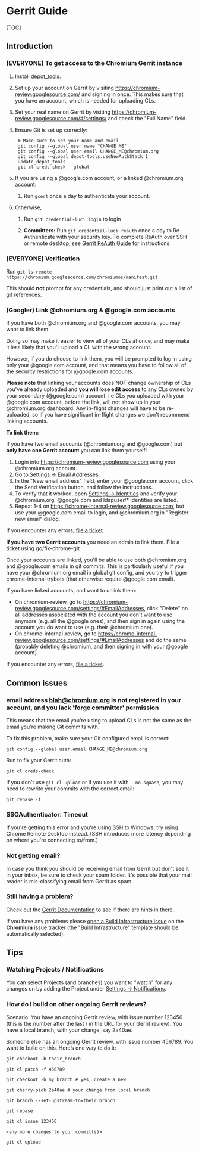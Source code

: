 # Gerrit Guide

[TOC]

## Introduction

### (EVERYONE) To get access to the Chromium Gerrit instance

1. Install
   [depot_tools](https://commondatastorage.googleapis.com/chrome-infra-docs/flat/depot_tools/docs/html/depot_tools_tutorial.html#_setting_up).

2. Set up your account on Gerrit by visiting
   https://chromium-review.googlesource.com/ and signing in once. This makes
   sure that you have an account, which is needed for uploading CLs.

3. Set your real name on Gerrit by visiting
   https://chromium-review.googlesource.com/#/settings/ and check the "Full
   Name" field.

4. Ensure Git is set up correctly:

        # Make sure to set your name and email
        git config --global user.name "CHANGE ME"
        git config --global user.email CHANGE_ME@chromium.org
        git config --global depot-tools.useNewAuthStack 1
        update_depot_tools
        git cl creds-check --global

5. If you are using a @google.com account, or a linked @chromium.org account:

    1. Run `gcert` once a day to authenticate your account.

6. Otherwise,

    1. Run `git credential-luci login` to login

    2. **Committers:** Run `git credential-luci reauth` once a day to
       Re-Authenticate with your security key. To complete ReAuth over SSH or
       remote desktop, see [Gerrit ReAuth Guide](./gerrit_reauth.md) for
       instructions.

### (EVERYONE) Verification

Run `git ls-remote https://chromium.googlesource.com/chromiumos/manifest.git`

This should **not** prompt for any credentials, and should just print out a list
of git references.

### (Googler) Link @chromium.org & @google.com accounts

If you have both @chromium.org and @google.com accounts, you may want to link
them.

Doing so may make it easier to view all of your CLs at once, and may make it
less likely that you'll upload a CL with the wrong account.

However, if you do choose to link them, you will be prompted to log in using
only your @google.com account, and that means you have to follow all of the
security restrictions for @google.com accounts.

**Please note** that linking your accounts does NOT change ownership of CLs
you've already uploaded and **you will lose edit access** to any CLs owned by
your secondary (@google.com) account. i.e CLs you uploaded with your @google.com
account, before the link, will not show up in your @chromium.org dashboard. Any
in-flight changes will have to be re-uploaded, so if you have significant
in-flight changes we don't recommend linking accounts.

**To link them:**

If you have two email accounts (@chromium.org and @google.com) but **only have
one Gerrit account** you can link them yourself:

1. Login into https://chromium-review.googlesource.com using your @chromium.org account.
2. Go to [Settings -> Email Addresses](https://chromium-review.googlesource.com/#/settings/EmailAddresses).
3. In the "New email address" field, enter your @google.com account, click the
   Send Verification button, and follow the instructions.
4. To verify that it worked, open [Settings ->
   Identities](https://chromium-review.googlesource.com/#/settings/web-identities)
   and verify your @chromium.org, @google.com and ldapuser/* identities are
   listed.
5. Repeat 1-4 on https://chrome-internal-review.googlesource.com, but use your
   @google.com email to login, and @chromium.org in "Register new email" dialog.

If you encounter any errors, [file a ticket](https://issues.chromium.org/issues/new?component=1456263&template=1923295).

**If you have two Gerrit accounts** you need an admin to link them. File a
ticket using go/fix-chrome-git

Once your accounts are linked, you'll be able to use both @chromium.org and
@google.com emails in git commits. This is particularly useful if you have your
@chromium.org email in global git config, and you try to trigger chrome-internal
trybots (that otherwise require @google.com email).

If you have linked accounts, and want to unlink them:

* On chromium-review, go to
  https://chromium-review.googlesource.com/settings/#EmailAddresses, click
  "Delete" on all addresses associated with the account you don't want to use
  anymore (e.g. all the @google ones), and then sign in again using the account
  you do want to use (e.g. their @chromium one).
* On chrome-internal-review, go to
  https://chrome-internal-review.googlesource.com/settings/#EmailAddresses and
  do the same (probably deleting @chromium, and then signing in with your
  @google account).

If you encounter any errors, [file a ticket](https://issues.chromium.org/issues/new?component=1456263&template=1923295).

## Common issues

### email address blah@chromium.org is not registered in your account, and you lack 'forge committer' permission

This means that the email you're using to upload CLs is not the same as the
email you're making Git commits with.

To fix this problem, make sure your Git configured email is correct:

    git config --global user.email CHANGE_ME@chromium.org

Run to fix your Gerrit auth:

    git cl creds-check

If you don't use `git cl upload` or if you use it with `--no-squash`, you may
need to rewrite your commits with the correct email:

    git rebase -f

### SSOAuthenticator: Timeout

If you're getting this error and you're using SSH to Windows, try using Chrome
Remote Desktop instead.  (SSH introduces more latency depending on where you're
connecting to/from.)

### Not getting email?

In case you think you should be receiving email from Gerrit but don't see it in
your inbox, be sure to check your spam folder. It's possible that your mail
reader is mis-classifying email from Gerrit as spam.

### Still having a problem?

Check out the [Gerrit
Documentation](https://gerrit-review.googlesource.com/Documentation/index.html)
to see if there are hints in there.

If you have any problems please [open a Build Infrastructure
issue](https://bugs.chromium.org/p/chromium/issues/entry?template=Build+Infrastructure)
on the **Chromium** issue tracker (the "Build Infrastructure" template should be
automatically selected).

## Tips

### Watching Projects / Notifications

You can select Projects (and branches) you want to "watch" for any changes on by
adding the Project under [Settings ->
Notifications](https://chromium-review.googlesource.com/settings/#Notifications).

### How do I build on other ongoing Gerrit reviews?

Scenario: You have an ongoing Gerrit review, with issue number 123456 (this is
the number after the last / in the URL for your Gerrit review). You have a local
branch, with your change, say 2a40ae.

Someone else has an ongoing Gerrit review, with issue number 456789. You want to
build on this. Here’s one way to do it:

```
git checkout -b their_branch

git cl patch -f 456789

git checkout -b my_branch # yes, create a new

git cherry-pick 2a40ae # your change from local branch

git branch --set-upstream-to=their_branch

git rebase

git cl issue 123456

<any more changes to your commit(s)>

git cl upload
```

